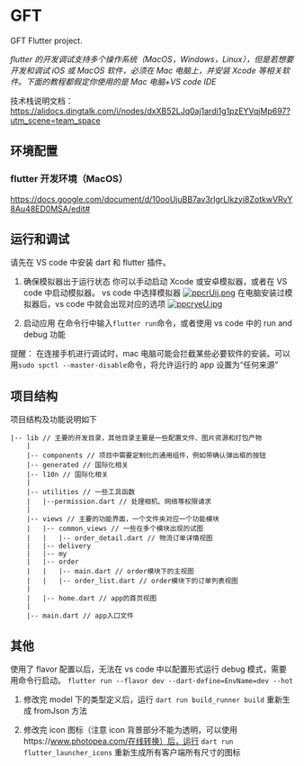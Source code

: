 # GFT

GFT Flutter project.

_flutter 的开发调试支持多个操作系统（MacOS，Windows，Linux），但是若想要开发和调试 iOS 或 MacOS 软件，必须在 Mac 电脑上，并安装 Xcode 等相关软件。下面的教程都假定你使用的是 Mac 电脑+VS code IDE_

技术栈说明文档：https://alidocs.dingtalk.com/i/nodes/dxXB52LJq0aj1ardi1g1pzEYVqjMp697?utm_scene=team_space

## 环境配置

### flutter 开发环境（MacOS）

https://docs.google.com/document/d/10ooUjuBB7av3rIgrLlkzyi8ZotkwVRvY8Au48ED0MSA/edit#

## 运行和调试

请先在 VS code 中安装 dart 和 flutter 插件。

1. 确保模拟器出于运行状态
   你可以手动启动 Xcode 或安卓模拟器，或者在 VS code 中启动模拟器。
   vs code 中选择模拟器
   [![ppcrUij.png](https://s1.ax1x.com/2023/03/29/ppcrUij.png)](https://imgse.com/i/ppcrUij)
   在电脑安装过模拟器后，vs code 中就会出现对应的选项
   [![ppcryeU.jpg](https://s1.ax1x.com/2023/03/29/ppcryeU.jpg)](https://imgse.com/i/ppcryeU)

2. 启动应用
   在命令行中输入`flutter run`命令，或者使用 vs code 中的 run and debug 功能

提醒：
在连接手机进行调试时，mac 电脑可能会拦截某些必要软件的安装。可以用`sudo spctl --master-disable`命令，将允许运行的 app 设置为“任何来源”

## 项目结构

项目结构及功能说明如下

```
|-- lib // 主要的开发目录，其他目录主要是一些配置文件、图片资源和打包产物
    |
    |-- components // 项目中需要定制化的通用组件，例如带确认弹出框的按钮
    |-- generated // 国际化相关
    |-- l10n // 国际化相关
    |
    |-- utilities // 一些工具函数
    |   |--permission.dart // 处理相机、网络等权限请求
    |
    |-- views // 主要的功能界面，一个文件夹对应一个功能模块
    |   |-- common_views // 一些在多个模块出现的试图
    |   |   |-- order_detail.dart // 物流订单详情视图
    |   |-- delivery
    |   |-- my
    |   |-- order
    |   |   |-- main.dart // order模块下的主视图
    |   |   |-- order_list.dart // order模块下的订单列表视图
    |
    |   |-- home.dart // app的首页视图
    |
    |-- main.dart // app入口文件
```

## 其他

使用了 flavor 配置以后，无法在 vs code 中以配置形式运行 debug 模式，需要用命令行启动。
`flutter run --flavor dev --dart-define=EnvName=dev --hot`

1.  修改完 model 下的类型定义后，运行
    `dart run build_runner build`
    重新生成 fromJson 方法

2.  修改完 icon 图标（注意 icon 背景部分不能为透明，可以使用https://www.photopea.com/在线转换）后，运行
    `dart run flutter_launcher_icons`
    重新生成所有客户端所有尺寸的图标

